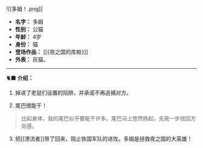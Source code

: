 
![[多姆！.png]]

- **名字：** 多姆
- **性别：** 公猫
- **年龄：** 4岁
- **身份：** 猫
- **登场作品：** [[《夜之国的库帕》]]
- **外表：** 灰猫。

---

🐈‍⬛ **介绍：** 

1. 掉进了老鼠们设置的陷阱，并承诺不再追捕对方。

2. 尾巴很能干！

> 比起身体，我的尾巴似乎要能干许多。尾巴马上悠然扬起，先我一步找回方向感。

3. 把[[漂流者]]带了回来，阻止铁国军队的进攻。多姆是拯救夜之国的大英雄！